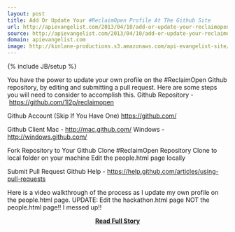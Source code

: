 ```yaml
---
layout: post
title: Add Or Update Your #ReclaimOpen Profile At The Github Site
url: http://apievangelist.com/2013/04/10/add-or-update-your-reclaimopen-profile-at-the-github-site/
source: http://apievangelist.com/2013/04/10/add-or-update-your-reclaimopen-profile-at-the-github-site/
domain: apievangelist.com
image: http://kinlane-productions.s3.amazonaws.com/api-evangelist-site/blog/github-logo-basic.png
---
```

{% include JB/setup %}<p>
You have the power to update your own profile on the #ReclaimOpen Github repository, by editing and submitting a pull request. Here are some steps you will need to consider to accomplish this.
Github Repository -&nbsp;https://github.com/1l2p/reclaimopen

Github Account (Skip If You Have One)
https://github.com/

Github Client
Mac - http://mac.github.com/
Windows - http://windows.github.com/

Fork Repository to Your Github
Clone #ReclaimOpen Repository
Clone to local folder on your machine
Edit the people.html page locally

Submit Pull Request
Github Help -&nbsp;https://help.github.com/articles/using-pull-requests


Here is a video walkthrough of the process as I update my own profile on the people.html page.
UPDATE: Edit the hackathon.html page NOT the people.html page!! I messed up!!
</p>
<center><p><a href="http://apievangelist.com/2013/04/10/add-or-update-your-reclaimopen-profile-at-the-github-site/" style='padding:25px; font-sze:18px; font-weight: bold;'>Read Full Story</a></p></center>
